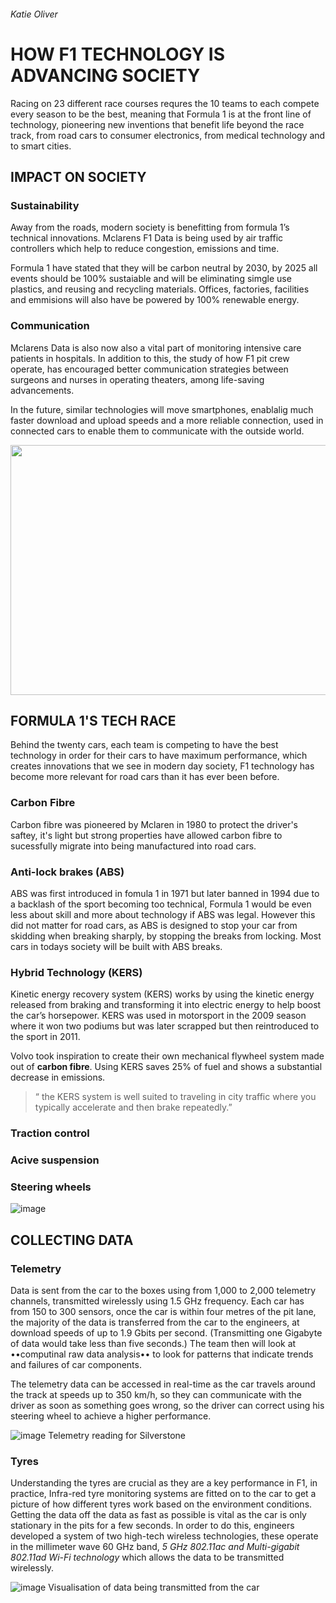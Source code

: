 ###### Katie Oliver 

# HOW F1 TECHNOLOGY IS ADVANCING SOCIETY

Racing on 23 different race courses requres the 10 teams to each compete every season to be the best, meaning that Formula 1 is at the front line of technology, pioneering new inventions that benefit life beyond the race track, from road cars to consumer electronics, from medical technology and to smart cities. 

## IMPACT ON SOCIETY 

### Sustainability 

Away from the roads, modern society is benefitting from formula 1’s technical innovations. Mclarens F1 Data is being used by air traffic controllers which help to reduce congestion, emissions and time. 

Formula 1 have stated that they will be carbon neutral by 2030, by 2025 all events should be 100% sustaiable and will be eliminating simgle use plastics, and reusing and recycling materials. Offices, factories, facilities and  emmisions will also have be powered by 100% renewable energy. 

### Communication
 Mclarens Data is also now also a vital part of monitoring intensive care patients in hospitals. In addition to this, the study of how F1 pit crew operate, has encouraged better communication strategies between surgeons and nurses in operating theaters, among life-saving advancements.
 
 In the future, similar technologies will move smartphones, enablalig much faster download and upload speeds and a more reliable connection, used in connected cars to enable them to communicate with the outside world.

<img src="https://user-images.githubusercontent.com/94462126/142252267-22747feb-9e73-482d-896f-46321e486c47.png" width="700" height="400"> 

## FORMULA 1'S TECH RACE

Behind the twenty cars, each team is competing to have the best technology in order for their cars to have maximum performance, which creates innovations that we see in modern day society, F1 technology has become more relevant for road cars than it has ever been before.

### Carbon Fibre 
Carbon fibre was pioneered by Mclaren in 1980 to protect the driver's saftey, it's light but strong properties have allowed carbon fibre to sucessfully migrate into being manufactured into road cars. 

### Anti-lock brakes (ABS)
ABS was first introduced in fomula 1 in 1971 but later banned in 1994 due to a backlash of the sport becoming too technical, Formula 1 would be even less about skill and more about technology if ABS was legal. However this did not matter for road cars, as ABS  is designed to stop your car from skidding when breaking sharply, by stopping the breaks from locking. Most cars in todays society will be built with ABS breaks.

### Hybrid Technology (KERS)
Kinetic energy recovery system (KERS) works by using the kinetic energy released from braking and transforming it into electric energy to help boost the car’s horsepower. KERS was used in motorsport in the 2009 season where it won two podiums but was later scrapped but then reintroduced to the sport in 2011. 

Volvo took inspiration to create their own mechanical flywheel system made out of **carbon fibre**.  Using KERS saves 25% of  fuel and shows a substantial decrease in emissions.

> “ the KERS system is well suited to traveling in city traffic where you typically accelerate and then brake repeatedly.”

### Traction control


### Acive suspension 

### Steering wheels

![image](https://user-images.githubusercontent.com/94462126/142089593-9b7ce30b-fb98-43d9-8f57-cf3b083589aa.png)



## COLLECTING DATA

### Telemetry

Data is sent from the car to the boxes using from 1,000 to 2,000 telemetry channels, transmitted wirelessly using 1.5 GHz frequency.
Each car has from 150 to 300 sensors, once the car is within four metres of the pit lane, the majority of the data is transferred from the car to the engineers, at download speeds of up to 1.9 Gbits per second. (Transmitting one Gigabyte of data would take less than five seconds.) The team then will look at ••computinal raw data analysis•• to look for patterns that indicate trends and failures of car components. 

The telemetry data can be accessed in real-time as the car travels around the track at speeds up to 350 km/h, so they can communicate with the driver as soon as something goes wrong, so the driver can correct using his steering wheel to achieve a higher performance.

![image](https://user-images.githubusercontent.com/94462126/142483045-d3279d4f-efad-4a25-8ae1-5f1ab682fe2d.png)
Telemetry reading for Silverstone

### Tyres

Understanding the tyres are crucial as they are a key performance in F1, in practice, Infra-red tyre monitoring systems are fitted on to the car to get a picture of how different tyres work based on the environment conditions. Getting the data off the data as fast as possible is vital as the car is only stationary in the pits for a few seconds. In order to do this, engineers developed a system of two high-tech wireless technologies, these operate in the millimeter wave 60 GHz band, _5 GHz 802.11ac and Multi-gigabit 802.11ad Wi-Fi technology_ which allows the data to be transmitted wirelessly.


![image](https://user-images.githubusercontent.com/94462126/142477487-f3b319d7-3905-451c-956b-9284b4c4a20a.png)
Visualisation of data being transmitted from the car 

